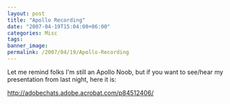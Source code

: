 ```yaml
---
layout: post
title: "Apollo Recording"
date: "2007-04-19T15:04:00+06:00"
categories: Misc 
tags: 
banner_image: 
permalink: /2007/04/19/Apollo-Recording
---
```


Let me remind folks I'm still an Apollo Noob, but if you want to see/hear my presentation from last night, here it is:

<a href="http://adobechats.adobe.acrobat.com/p84512406/">http://adobechats.adobe.acrobat.com/p84512406/</a>